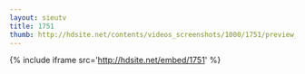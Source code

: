 ```yaml
---
layout: sieutv
title: 1751
thumb: http://hdsite.net/contents/videos_screenshots/1000/1751/preview_360p.mp4.jpg
---
```

{% include iframe src='http://hdsite.net/embed/1751' %}
 
